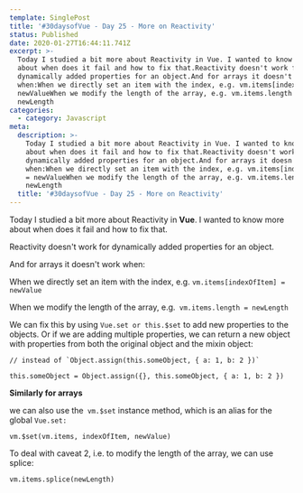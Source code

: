 ```yaml
---
template: SinglePost
title: '#30daysofVue - Day 25 - More on Reactivity'
status: Published
date: 2020-01-27T16:44:11.741Z
excerpt: >-
  Today I studied a bit more about Reactivity in Vue. I wanted to know more
  about when does it fail and how to fix that.Reactivity doesn't work for
  dynamically added properties for an object.And for arrays it doesn't work
  when:When we directly set an item with the index, e.g. vm.items[indexOfItem] =
  newValueWhen we modify the length of the array, e.g. vm.items.length =
  newLength
categories:
  - category: Javascript
meta:
  description: >-
    Today I studied a bit more about Reactivity in Vue. I wanted to know more
    about when does it fail and how to fix that.Reactivity doesn't work for
    dynamically added properties for an object.And for arrays it doesn't work
    when:When we directly set an item with the index, e.g. vm.items[indexOfItem]
    = newValueWhen we modify the length of the array, e.g. vm.items.length =
    newLength
  title: '#30daysofVue - Day 25 - More on Reactivity'
---
```

Today I studied a bit more about Reactivity in **Vue**. I wanted to know more about when does it fail and how to fix that.

Reactivity doesn't work for dynamically added properties for an object.

And for arrays it doesn't work when:

When we directly set an item with the index, e.g. `vm.items[indexOfItem] = newValue`

When we modify the length of the array, e.g.` vm.items.length = newLength`

We can fix this by using `Vue.set or this.$set` to add new properties to the objects. Or if we are adding multiple properties, we can return a new object with properties from both the original object and the mixin object:

```
// instead of `Object.assign(this.someObject, { a: 1, b: 2 })`
```

```
this.someObject = Object.assign({}, this.someObject, { a: 1, b: 2 })
```



**Similarly for arrays**

we can also use the` vm.$set` instance method, which is an alias for the global `Vue.set:`

`vm.$set(vm.items, indexOfItem, newValue)`

To deal with caveat 2, i.e. to modify the length of the array, we can use splice:

`vm.items.splice(newLength)`

